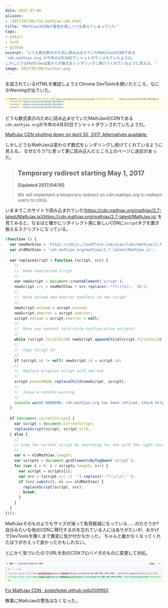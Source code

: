 ```yaml
---
date: 2017-07-06
aliases:
- /2017/07/06/fix-mathjax-cdn.html
title: "MathJaxのCDNが警告を発しつつも使えてしまっていた"
tags:
- jekyll
- tech
- github
excerpt: "どうも数式表示のために読み込ませていたMathJaxのCDNである
`cdn.mathjax.org`が今年の4月30日でシャットダウンされていたようだ。
しかしどうもMathJaxは変わらず数式をレンダリングし続けてくれているように見える。"
image: 2017/07/06/twitter.png
---
```


生成されているHTMLを確認しようとChrome DevToolsを開いたところ、なにかWarningが出ていた。

![warning](/assets/2017/07/06/warning.png)

どうも数式表示のために読み込ませていたMathJaxのCDNである
`cdn.mathjax.org`が今年の4月30日でシャットダウンされていたようだ。

[MathJax CDN shutting down on April 30, 2017. Alternatives available.](https://www.mathjax.org/cdn-shutting-down/)

しかしどうもMathJaxは変わらず数式をレンダリングし続けてくれているように見える。
なぜだろう?と思って更に読み込んだところ上のページに追記があった。

> ## Temporary redirect starting May 1, 2017
> **[Updated 2017/04/10]**
>
> We will implement a temporary redirect on cdn.mathjax.org to redirect users to cdnjs.

いままでこのサイトで読み込まれていた[https://cdn.mathjax.org/mathjax/2.7-latest/MathJax.js](https://cdn.mathjax.org/mathjax/2.7-latest/MathJax.js)
を見てみると、なるほど確かにリダイレクト用に新しいCDNに`script`タグを置き換えるスクリプトになっている。

```javascript
(function () {
  var newMathJax = 'https://cdnjs.cloudflare.com/ajax/libs/mathjax/2.7.1/MathJax.js';
  var oldMathJax = 'cdn.mathjax.org/mathjax/2.7-latest/MathJax.js';

  var replaceScript = function (script, src) {
    //
    //  Make redirected script
    //
    var newScript = document.createElement('script');
    newScript.src = newMathJax + src.replace(/.*?(\?|$)/, '$1');
    //
    //  Move onload and onerror handlers to new script
    //
    newScript.onload = script.onload; 
    newScript.onerror = script.onerror;
    script.onload = script.onerror = null;
    //
    //  Move any content (old-style configuration scripts)
    //
    while (script.firstChild) newScript.appendChild(script.firstChild);
    //
    //  Copy script id
    //
    if (script.id != null) newScript.id = script.id;
    //
    //  Replace original script with new one
    //
    script.parentNode.replaceChild(newScript, script);
    //
    //  Issue a console warning
    //
    console.warn('WARNING: cdn.mathjax.org has been retired. Check https://www.mathjax.org/cdn-shutting-down/ for migration tips.')
  }

  if (document.currentScript) {
    var script = document.currentScript;
    replaceScript(script, script.src);
  } else {
    //
    // Look for current script by searching for one with the right source
    //
    var n = oldMathJax.length;
    var scripts = document.getElementsByTagName('script');
    for (var i = 0; i < scripts.length; i++) {
      var script = scripts[i];
      var src = (script.src || '').replace(/.*?:\/\//,'');
      if (src.substr(0, n) === oldMathJax) {
        replaceScript(script, src);
        break;
      }
    }
  }
})();
```

MathJaxそのものよりもサイズが減って負荷軽減になっている……のだろうか?
自分みたいな他のCDNに移行するのを忘れている人にはありがたいが、おかげでDevToolsを開くまで異変に気が付かなかった。
ちゃんと動かなくなってくれたほうがかえって良かったかもしれない。

とにかく気づいたのでURLを別のCDNプロバイダのものに変更して対処。

![diff](/assets/2017/07/06/diff.png)

[Fix MathJax CDN · kotet/kotet.github.io@200f850](https://github.com/kotet/kotet.github.io/commit/200f8505a938263e4b3f38cf47f85c66751f4587)

無事にMathJaxの警告はなくなった。
